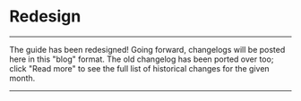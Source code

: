 # Redesign

---

The guide has been redesigned! Going forward, changelogs will be posted here in this "blog" format. The old changelog has been ported over too; click "Read more" to see the full list of historical changes for the given month.

---
